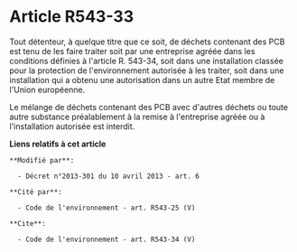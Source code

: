 # Article R543-33

Tout détenteur, à quelque titre que ce soit, de déchets contenant des PCB est tenu de les faire traiter soit par une
entreprise agréée dans les conditions définies à l'article R. 543-34, soit dans une installation classée pour la protection
de l'environnement autorisée à les traiter, soit dans une installation qui a obtenu une autorisation dans un autre Etat
membre de l'Union européenne. 

Le mélange de déchets contenant des PCB avec d'autres déchets ou toute autre substance préalablement à la remise à
l'entreprise agréée ou à l'installation autorisée est interdit.

**Liens relatifs à cet article**

	**Modifié par**:

	  - Décret n°2013-301 du 10 avril 2013 - art. 6

	**Cité par**:

	  - Code de l'environnement - art. R543-25 (V)

	**Cite**:

	  - Code de l'environnement - art. R543-34 (V)
